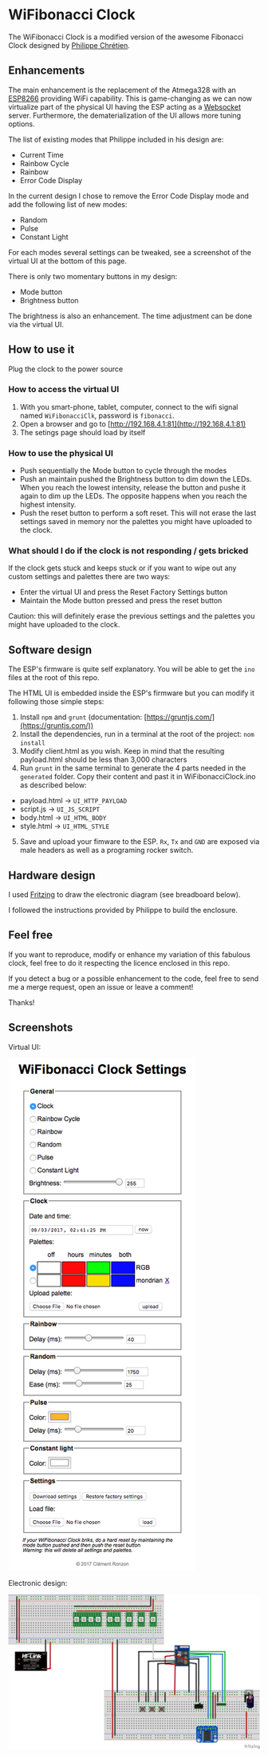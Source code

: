 # WiFibonacci Clock

The WiFibonacci Clock is a modified version of the awesome Fibonacci Clock designed by [Philippe Chrétien](http://basbrun.com/).

## Enhancements

The main enhancement is the replacement of the Atmega328 with an [ESP8266](http://www.esp8266.com) providing WiFi capability. This is game-changing as we can now virtualize part of the physical UI having the ESP acting as a [Websocket](https://en.wikipedia.org/wiki/WebSocket) server. Furthermore, the dematerialization of the UI allows more tuning options.

The list of existing modes that Philippe included in his design are:

 - Current Time
 - Rainbow Cycle
 - Rainbow
 - Error Code Display

In the current design I chose to remove the Error Code Display mode and add the following list of new modes:

 - Random
 - Pulse
 - Constant Light
 
For each modes several settings can be tweaked, see a screenshot of the virtual UI at the bottom of this page.

There is only two momentary buttons in my design:

 - Mode button
 - Brightness button
 
 The brightness is also an enhancement. The time adjustment can be done via the virtual UI.

## How to use it

Plug the clock to the power source

### How to access the virtual UI

 1. With you smart-phone, tablet, computer, connect to the wifi signal named `WiFibonacciClk`, password is `fibonacci`.
 2. Open a browser and go to [http://192.168.4.1:81](http://192.168.4.1:81)
 3. The setings page should load by itself

### How to use the physical UI

 - Push sequentially the Mode button to cycle through the modes
 - Push an maintain pushed the Brightness button to dim down the LEDs. When you reach the lowest intensity, release the button and pushe it again to dim up the LEDs. The opposite happens when you reach the highest intensity.
 - Push the reset button to perform a soft reset. This will not erase the last settings saved in memory nor the palettes you might have uploaded to the clock.
 
### What should I do if the clock is not responding / gets bricked
 
If the clock gets stuck and keeps stuck or if you want to wipe out any custom settings and palettes there are two ways:
 - Enter the virtual UI and press the Reset Factory Settings button
 - Maintain the Mode button pressed and press the reset button

Caution: this will definitely erase the previous settings and the palettes you might have uploaded to the clock.
 
## Software design
 
The ESP's firmware is quite self explanatory. You will be able to get the `ino` files at the root of this repo.

The HTML UI is embedded inside the ESP's firmware but you can modify it following those simple steps:

 1. Install `npm` and `grunt` (documentation: [https://gruntjs.com/](https://gruntjs.com/))
 2. Install the dependencies, run in a terminal at the root of the project: `nom install`
 3. Modify client.html as you wish. Keep in mind that the resulting payload.html should be less than 3,000 characters
 4. Run `grunt` in the same terminal to generate the 4 parts needed in the `generated` folder. Copy their content and past it in WiFibonacciClock.ino as described below:
 
   - payload.html -> `UI_HTTP_PAYLOAD`
   - script.js -> `UI_JS_SCRIPT`
   - body.html -> `UI_HTML_BODY`
   - style.html -> `UI_HTML_STYLE`
   
 5. Save and upload your fimware to the ESP. `Rx`, `Tx` and `GND` are exposed via male headers as well as a programing rocker switch.
 
## Hardware design
 
I used [Fritzing](http://fritzing.org) to draw the electronic diagram (see breadboard below).

I followed the instructions provided by Philippe to build the enclosure.

## Feel free

If you want to reproduce, modify or enhance my variation of this fabulous clock, feel free to do it respecting the licence enclosed in this repo.

If you detect a bug or a possible enhancement to the code, feel free to send me a merge request, open an issue or leave a comment!

Thanks!

## Screenshots
 
 Virtual UI:
 
 ![Screenshot](res/client.png)
 
 Electronic design:
 
 ![Circuit](res/circuit.png)
